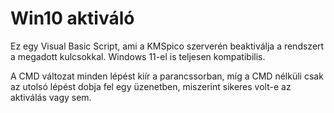 # Win10 aktiváló
Ez egy Visual Basic Script, ami a KMSpico szerverén beaktiválja a rendszert a megadott kulcsokkal. Windows 11-el is teljesen kompatibilis.

A CMD változat minden lépést kiír a parancssorban, míg a CMD nélküli csak az utolsó lépést dobja fel egy üzenetben, miszerint sikeres volt-e az aktiválás vagy sem.